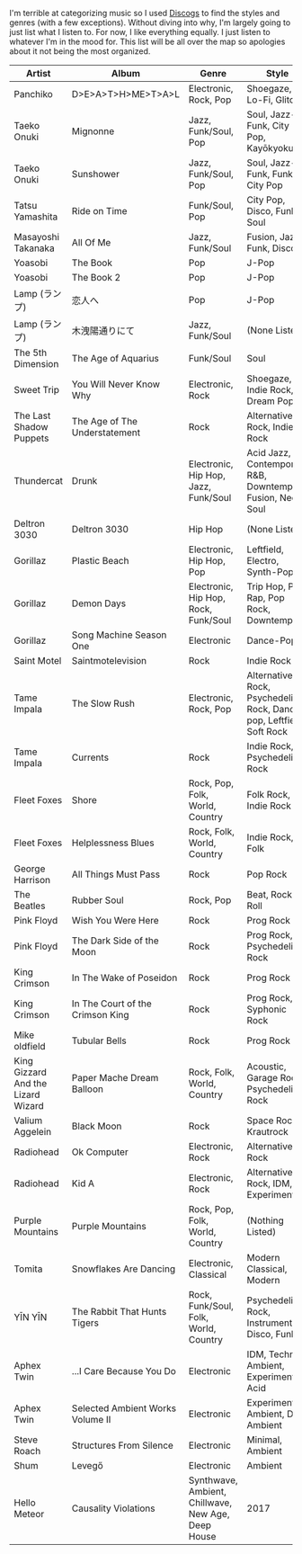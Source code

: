 I'm terrible at categorizing music so I used [Discogs](https://www.discogs.com) to find the styles and genres (with a few exceptions). Without diving into why, I'm largely going to just list what I listen to. For now, I like everything equally. I just listen to whatever I'm in the mood for. This list will be all over the map so apologies about it not being the most organized.

| Artist | Album | Genre | Style | Year | 
| ------ | ----- | ----- | ----- | ---- | 
| Panchiko | D>E>A>T>H>ME>T>A>L | Electronic, Rock, Pop | Shoegaze, Lo-Fi, Glitch | 2000 |
| Taeko Onuki | Mignonne | Jazz, Funk/Soul, Pop | Soul, Jazz-Funk, City Pop, Kayōkyoku | 1978 |
| Taeko Onuki | Sunshower | Jazz, Funk/Soul, Pop | Soul, Jazz-Funk, Funk, City Pop | 1977 |
| Tatsu Yamashita | Ride on Time | Funk/Soul, Pop | City Pop, Disco, Funk, Soul | 1980 |
| Masayoshi Takanaka | All Of Me | Jazz, Funk/Soul | Fusion, Jazz-Funk, Disco | 1979 |
| Yoasobi | The Book | Pop | J-Pop | 2021 |
| Yoasobi | The Book 2 | Pop | J-Pop | 2021 |
| Lamp (ランプ) | 恋人へ | Pop | J-Pop | 2004 | 
| Lamp (ランプ) | 木洩陽通りにて | Jazz, Funk/Soul | (None Listed) | 2005 | 
| The 5th Dimension | The Age of Aquarius | Funk/Soul | Soul | 1969 | 
| Sweet Trip | You Will Never Know Why | Electronic, Rock | Shoegaze, Indie Rock, Dream Pop | 2009 | 
| The Last Shadow Puppets | The Age of The Understatement | Rock | Alternative Rock, Indie Rock | 2008 |
| Thundercat | Drunk | Electronic, Hip Hop, Jazz, Funk/Soul | Acid Jazz, Contemporary R&B, Downtempo, Fusion, Neo Soul | 2017 | 
| Deltron 3030 | Deltron 3030 | Hip Hop | (None Listed) | 2000 |
| Gorillaz | Plastic Beach | Electronic, Hip Hop, Pop | Leftfield, Electro, Synth-Pop | 2010 |
| Gorillaz | Demon Days | Electronic, Hip Hop, Rock, Funk/Soul | Trip Hop, Pop Rap, Pop Rock, Downtempo | 2005 | 
| Gorillaz | Song Machine Season One | Electronic | Dance-Pop | 2020 | 
| Saint Motel | Saintmotelevision | Rock | Indie Rock | 2016 |
| Tame Impala | The Slow Rush | Electronic, Rock, Pop | Alternative Rock, Psychedelic Rock, Dance-pop, Leftfield, Soft Rock | 2020 |
| Tame Impala | Currents | Rock | Indie Rock, Psychedelic Rock | 2015 |
| Fleet Foxes | Shore | Rock, Pop, Folk, World, Country | Folk Rock, Indie Rock | 2020 | 
| Fleet Foxes | Helplessness Blues | Rock, Folk, World, Country | Indie Rock, Folk | 2011 | 
| George Harrison | All Things Must Pass | Rock | Pop Rock | 1970 |
| The Beatles | Rubber Soul | Rock, Pop | Beat, Rock & Roll | 1965 |
| Pink Floyd | Wish You Were Here | Rock | Prog Rock | 1975 |
| Pink Floyd | The Dark Side of the Moon | Rock | Prog Rock, Psychedelic Rock | 1973 |
| King Crimson | In The Wake of Poseidon | Rock | Prog Rock | 1970 |
| King Crimson | In The Court of the Crimson King | Rock | Prog Rock, Syphonic Rock | 1969 | 
| Mike oldfield | Tubular Bells | Rock | Prog Rock | 1973 | 
| King Gizzard And the Lizard Wizard | Paper Mache Dream Balloon | Rock, Folk, World, Country | Acoustic, Garage Rock, Psychedelic Rock | 2015 | 
| Valium Aggelein | Black Moon | Rock | Space Rock, Krautrock | 2020 |
| Radiohead | Ok Computer | Electronic, Rock | Alternative Rock | 1997 |
| Radiohead | Kid A | Electronic, Rock | Alternative Rock, IDM, Experimental | 2000 |
| Purple Mountains | Purple Mountains | Rock, Pop, Folk, World, Country | (Nothing Listed) | 2019 |
| Tomita | Snowflakes Are Dancing | Electronic, Classical | Modern Classical, Modern | 1974 |
| YĪN YĪN | The Rabbit That Hunts Tigers | Rock, Funk/Soul, Folk, World, Country | Psychedelic Rock, Instrumental, Disco, Funk | 2019 |
| Aphex Twin | ...I Care Because You Do | Electronic | IDM, Techno, Ambient, Experimental, Acid | 1995 | 
| Aphex Twin | Selected Ambient Works Volume II | Electronic | Experimental, Ambient, Dark Ambient | 1994 | 
| Steve Roach | Structures From Silence | Electronic | Minimal, Ambient | 1984 | 
| Shum | Levegő | Electronic | Ambient | 2018 | 
| Hello Meteor | Causality Violations | Synthwave, Ambient, Chillwave, New Age, Deep House | 2017 |
